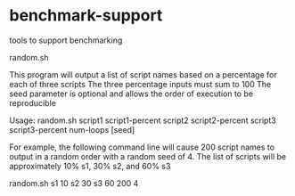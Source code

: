 # benchmark-support
tools to support benchmarking


random.sh  

This program will output a list of <num-loops> script names
based on a percentage for each of three scripts
The three percentage inputs must sum to 100
The seed parameter is optional and allows the order of execution to be reproducible

Usage: random.sh script1 script1-percent script2 script2-percent script3 script3-percent num-loops [seed]

For example, the following command line will cause 200 script names to output in a random order
with a random seed of 4. The list of scripts will be approximately 10% s1, 30% s2, and 60% s3

random.sh s1 10 s2 30 s3 60 200 4


